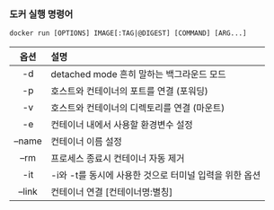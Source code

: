 ### 도커 실행 명령어

```txt
docker run [OPTIONS] IMAGE[:TAG|@DIGEST] [COMMAND] [ARG...]
```

| 옵션  | 설명                                                   |
| :---: | :----------------------------------------------------- |
|  -d   | detached mode 흔히 말하는 백그라운드 모드              |
|  -p   | 호스트와 컨테이너의 포트를 연결 (포워딩)               |
|  -v   | 호스트와 컨테이너의 디렉토리를 연결 (마운트)           |
|  -e   | 컨테이너 내에서 사용할 환경변수 설정                   |
| –name | 컨테이너 이름 설정                                     |
|  –rm  | 프로세스 종료시 컨테이너 자동 제거                     |
|  -it  | -i와 -t를 동시에 사용한 것으로 터미널 입력을 위한 옵션 |
| –link | 컨테이너 연결 [컨테이너명:별칭]                        |

